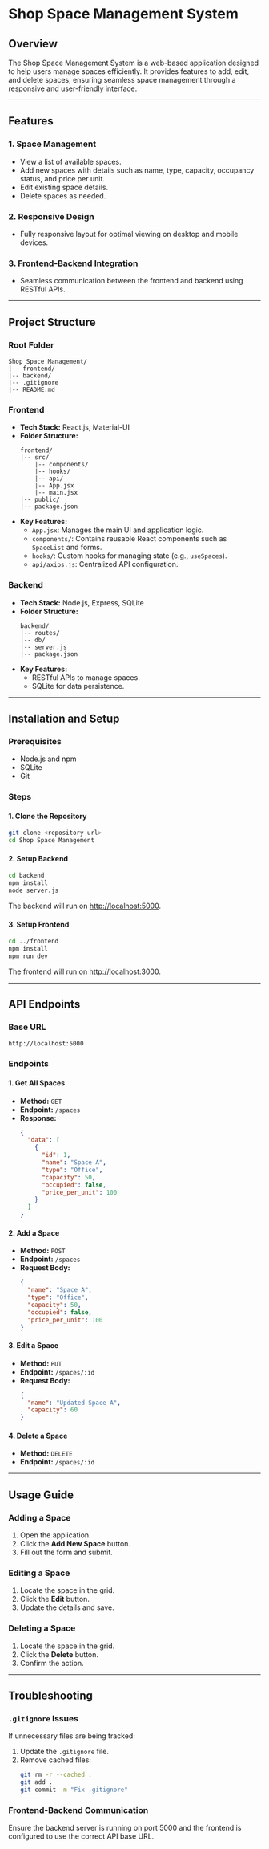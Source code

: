 # Shop Space Management System

## Overview
The Shop Space Management System is a web-based application designed to help users manage spaces efficiently. It provides features to add, edit, and delete spaces, ensuring seamless space management through a responsive and user-friendly interface.

---

## Features

### 1. Space Management
- View a list of available spaces.
- Add new spaces with details such as name, type, capacity, occupancy status, and price per unit.
- Edit existing space details.
- Delete spaces as needed.

### 2. Responsive Design
- Fully responsive layout for optimal viewing on desktop and mobile devices.

### 3. Frontend-Backend Integration
- Seamless communication between the frontend and backend using RESTful APIs.

---

## Project Structure

### Root Folder
```
Shop Space Management/
|-- frontend/
|-- backend/
|-- .gitignore
|-- README.md
```

### Frontend
- **Tech Stack:** React.js, Material-UI
- **Folder Structure:**
  ```
  frontend/
  |-- src/
      |-- components/
      |-- hooks/
      |-- api/
      |-- App.jsx
      |-- main.jsx
  |-- public/
  |-- package.json
  ```
- **Key Features:**
  - `App.jsx`: Manages the main UI and application logic.
  - `components/`: Contains reusable React components such as `SpaceList` and forms.
  - `hooks/`: Custom hooks for managing state (e.g., `useSpaces`).
  - `api/axios.js`: Centralized API configuration.

### Backend
- **Tech Stack:** Node.js, Express, SQLite
- **Folder Structure:**
  ```
  backend/
  |-- routes/
  |-- db/
  |-- server.js
  |-- package.json
  ```
- **Key Features:**
  - RESTful APIs to manage spaces.
  - SQLite for data persistence.

---

## Installation and Setup

### Prerequisites
- Node.js and npm
- SQLite
- Git

### Steps

#### 1. Clone the Repository
```bash
git clone <repository-url>
cd Shop Space Management
```

#### 2. Setup Backend
```bash
cd backend
npm install
node server.js
```
The backend will run on [http://localhost:5000](http://localhost:5000).

#### 3. Setup Frontend
```bash
cd ../frontend
npm install
npm run dev
```
The frontend will run on [http://localhost:3000](http://localhost:3000).

---

## API Endpoints

### Base URL
`http://localhost:5000`

### Endpoints

#### 1. Get All Spaces
- **Method:** `GET`
- **Endpoint:** `/spaces`
- **Response:**
  ```json
  {
    "data": [
      {
        "id": 1,
        "name": "Space A",
        "type": "Office",
        "capacity": 50,
        "occupied": false,
        "price_per_unit": 100
      }
    ]
  }
  ```

#### 2. Add a Space
- **Method:** `POST`
- **Endpoint:** `/spaces`
- **Request Body:**
  ```json
  {
    "name": "Space A",
    "type": "Office",
    "capacity": 50,
    "occupied": false,
    "price_per_unit": 100
  }
  ```

#### 3. Edit a Space
- **Method:** `PUT`
- **Endpoint:** `/spaces/:id`
- **Request Body:**
  ```json
  {
    "name": "Updated Space A",
    "capacity": 60
  }
  ```

#### 4. Delete a Space
- **Method:** `DELETE`
- **Endpoint:** `/spaces/:id`

---

## Usage Guide

### Adding a Space
1. Open the application.
2. Click the **Add New Space** button.
3. Fill out the form and submit.

### Editing a Space
1. Locate the space in the grid.
2. Click the **Edit** button.
3. Update the details and save.

### Deleting a Space
1. Locate the space in the grid.
2. Click the **Delete** button.
3. Confirm the action.

---

## Troubleshooting

### `.gitignore` Issues
If unnecessary files are being tracked:
1. Update the `.gitignore` file.
2. Remove cached files:
   ```bash
   git rm -r --cached .
   git add .
   git commit -m "Fix .gitignore"
   ```

### Frontend-Backend Communication
Ensure the backend server is running on port 5000 and the frontend is configured to use the correct API base URL.


